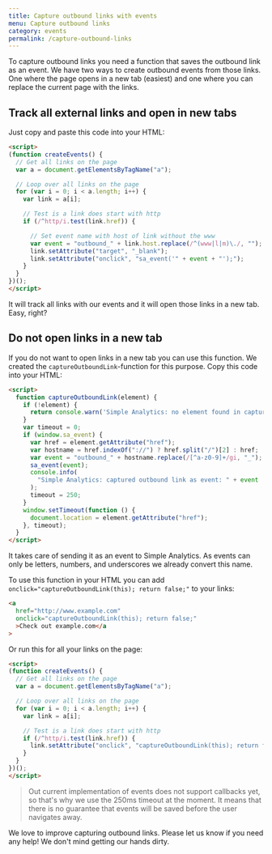 ```yaml
---
title: Capture outbound links with events
menu: Capture outbound links
category: events
permalink: /capture-outbound-links
---
```


To capture outbound links you need a function that saves the outbound link as an event. We have two ways to create outbound events from those links. One where the page opens in a new tab (easiest) and one where you can replace the current page with the links.

## Track all external links and open in new tabs

Just copy and paste this code into your HTML:

```html
<script>
(function createEvents() {
  // Get all links on the page
  var a = document.getElementsByTagName("a");

  // Loop over all links on the page
  for (var i = 0; i < a.length; i++) {
    var link = a[i];

    // Test is a link does start with http
    if (/^http/i.test(link.href)) {

      // Set event name with host of link without the www
      var event = "outbound_" + link.host.replace(/^(www|l|m)\./, "");
      link.setAttribute("target", "_blank");
      link.setAttribute("onclick", "sa_event('" + event + "');");
    }
  }
})();
</script>
```

It will track all links with our events and it will open those links in a new tab. Easy, right?

## Do not open links in a new tab

If you do not want to open links in a new tab you can use this function. We created the `captureOutboundLink`-function for this purpose. Copy this code into your HTML:

```html
<script>
  function captureOutboundLink(element) {
    if (!element) {
      return console.warn('Simple Analytics: no element found in captureOutboundLink()');
    }
    var timeout = 0;
    if (window.sa_event) {
      var href = element.getAttribute("href");
      var hostname = href.indexOf("://") ? href.split("/")[2] : href;
      var event = "outbound_" + hostname.replace(/[^a-z0-9]+/gi, "_");
      sa_event(event);
      console.info(
        "Simple Analytics: captured outbound link as event: " + event
      );
      timeout = 250;
    }
    window.setTimeout(function () {
      document.location = element.getAttribute("href");
    }, timeout);
  }
</script>
```

It takes care of sending it as an event to Simple Analytics. As events can only be letters, numbers, and underscores we already convert this name.

To use this function in your HTML you can add `onclick="captureOutboundLink(this); return false;"` to your links:

```html
<a
  href="http://www.example.com"
  onclick="captureOutboundLink(this); return false;"
  >Check out example.com</a
>
```

Or run this for all your links on the page:

```html
<script>
(function createEvents() {
  // Get all links on the page
  var a = document.getElementsByTagName("a");

  // Loop over all links on the page
  for (var i = 0; i < a.length; i++) {
    var link = a[i];

    // Test is a link does start with http
    if (/^http/i.test(link.href)) {
      link.setAttribute("onclick", "captureOutboundLink(this); return false;");
    }
  }
})();
</script>
```

> Out current implementation of events does not support callbacks yet, so that's why we use the 250ms timeout at the moment. It means that there is no guarantee that events will be saved before the user navigates away.

We love to improve capturing outbound links. Please let us know if you need any help! We don't mind getting our hands dirty.
